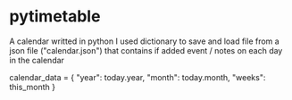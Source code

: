 # pytimetable
A calendar writted in python I used dictionary to save and load file from a json file ("calendar.json")
that contains if added event / notes on each day in the calendar


calendar_data = {
    "year": today.year,
    "month": today.month,
    "weeks": this_month
}
